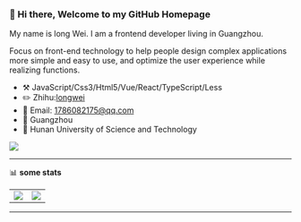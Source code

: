 ### 👋 Hi there, Welcome to my GitHub Homepage

My name is long Wei. I am a frontend developer living in Guangzhou.

Focus on front-end technology to help people design complex applications more simple and easy to use, and optimize the user experience while realizing functions.

-   :hammer_and_pick: JavaScript/Css3/Html5/Vue/React/TypeScript/Less
-   :pencil2: Zhihu:[longwei](https://www.zhihu.com/people/lzengp)
-   :key: Email: 1786082175@qq.com
-   :house_with_garden: Guangzhou
-   :school: Hunan University of Science and Technology

![](https://visitor-badge.glitch.me/badge?page_id=Lzengp.readme)

---

📊 **some stats**

<table>
  <tbody>
    <tr>
      <td>
          <img align="center" src="https://github-readme-stats.vercel.app/api?username=Lzengp&show_icons=true" />
      </td>
       <td>
          <img align="center" src="https://github-readme-stats.vercel.app/api/top-langs/?username=Lzengp" />
      </td>
    </tr>
  </tbody>
</table>

---
